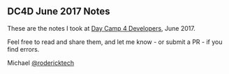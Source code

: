 DC4D June 2017 Notes
--------------------

These are the notes I took at [Day Camp 4 Developers](https://daycamp4developers.com/), June 2017.

Feel free to read and share them, and let me know - or submit a PR - if you find
errors.

Michael
[@rodericktech](https://twitter.com/rodericktech)

